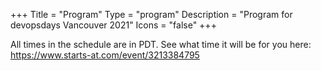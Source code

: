 +++
Title = "Program"
Type = "program"
Description = "Program for devopsdays Vancouver 2021"
Icons = "false"
+++

All times in the schedule are in PDT. See what time it will be for you here: 
https://www.starts-at.com/event/3213384795
